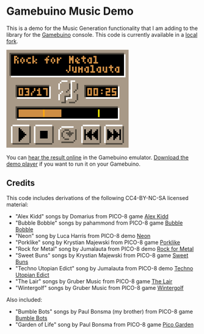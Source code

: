 # Gamebuino Music Demo

This is a demo for the Music Generation functionality that I am adding to the library for the [Gamebuino][] console.
This code is currently available in a [local fork](https://github.com/erwinbonsma/Gamebuino-META.git).

![Animated gif of the music player](MusicDemo.gif)

You can [hear the result online][MusicDemoOnline] in the Gamebuino emulator.
[Download the demo player][MusicDemoGB] if you want to run it on your Gamebuino.

Credits
-------
This code includes derivations of the following CC4-BY-NC-SA licensed material:

*   "Alex Kidd" songs by Domarius from PICO-8 game [Alex Kidd][]
*   "Bubble Bobble" songs by pahammond from PICO-8 game [Bubble Bobble][]
*   "Neon" song by Luca Harris from PICO-8 demo [Neon][]
*   "Porklike" song by Krystian Majewski from PICO-8 game [Porklike][]
*   "Rock for Metal" song by Jumalauta from PICO-8 demo [Rock for Metal][]
*   "Sweet Buns" songs by Krystian Majewski from PICO-8 game [Sweet Buns][]
*   "Techno Utopian Edict" song by Jumalauta from PICO-8 demo [Techno Utopian Edict][]
*   "The Lair" songs by Gruber Music from PICO-8 game [The Lair][]
*   "Wintergolf" songs by Gruber Music from PICO-8 game [Wintergolf][]

Also included:
*   "Bumble Bots" songs by Paul Bonsma (my brother) from PICO-8 game [Bumble Bots][]
*   "Garden of Life" song by Paul Bonsma from PICO-8 game [Pico Garden][]

[Gamebuino]: https://gamebuino.com
[Alex Kidd]: https://www.lexaloffle.com/bbs/?tid=30218
[Bubble Bobble]: https://www.lexaloffle.com/bbs/?tid=37748
[Bumble Bots]: https://www.lexaloffle.com/bbs/?tid=30250
[Neon]: https://www.lexaloffle.com/bbs/?pid=74526
[Pico Garden]: https://www.lexaloffle.com/bbs/?tid=46650
[Porklike]: https://www.lexaloffle.com/bbs/?tid=37045
[Rock for Metal]: https://www.lexaloffle.com/bbs/?tid=31747
[Sweet Buns]: https://www.lexaloffle.com/bbs/?tid=31864
[Techno Utopian Edict]: https://www.lexaloffle.com/bbs/?tid=33486
[The Lair]: https://www.lexaloffle.com/bbs/?tid=4051
[Wintergolf]: https://www.lexaloffle.com/bbs/?tid=31956

[MusicDemoGB]: https://gamebuino.com/creations/music-demo
[MusicDemoOnline]: https://erwinbonsma.nl/Games/MusicDemoGB/index.html
